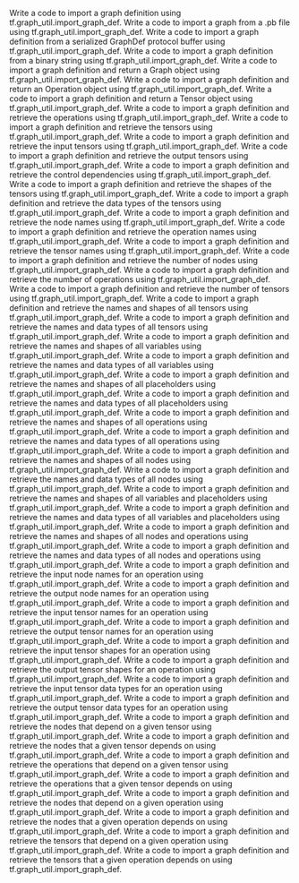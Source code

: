 Write a code to import a graph definition using tf.graph_util.import_graph_def.
Write a code to import a graph from a .pb file using tf.graph_util.import_graph_def.
Write a code to import a graph definition from a serialized GraphDef protocol buffer using tf.graph_util.import_graph_def.
Write a code to import a graph definition from a binary string using tf.graph_util.import_graph_def.
Write a code to import a graph definition and return a Graph object using tf.graph_util.import_graph_def.
Write a code to import a graph definition and return an Operation object using tf.graph_util.import_graph_def.
Write a code to import a graph definition and return a Tensor object using tf.graph_util.import_graph_def.
Write a code to import a graph definition and retrieve the operations using tf.graph_util.import_graph_def.
Write a code to import a graph definition and retrieve the tensors using tf.graph_util.import_graph_def.
Write a code to import a graph definition and retrieve the input tensors using tf.graph_util.import_graph_def.
Write a code to import a graph definition and retrieve the output tensors using tf.graph_util.import_graph_def.
Write a code to import a graph definition and retrieve the control dependencies using tf.graph_util.import_graph_def.
Write a code to import a graph definition and retrieve the shapes of the tensors using tf.graph_util.import_graph_def.
Write a code to import a graph definition and retrieve the data types of the tensors using tf.graph_util.import_graph_def.
Write a code to import a graph definition and retrieve the node names using tf.graph_util.import_graph_def.
Write a code to import a graph definition and retrieve the operation names using tf.graph_util.import_graph_def.
Write a code to import a graph definition and retrieve the tensor names using tf.graph_util.import_graph_def.
Write a code to import a graph definition and retrieve the number of nodes using tf.graph_util.import_graph_def.
Write a code to import a graph definition and retrieve the number of operations using tf.graph_util.import_graph_def.
Write a code to import a graph definition and retrieve the number of tensors using tf.graph_util.import_graph_def.
Write a code to import a graph definition and retrieve the names and shapes of all tensors using tf.graph_util.import_graph_def.
Write a code to import a graph definition and retrieve the names and data types of all tensors using tf.graph_util.import_graph_def.
Write a code to import a graph definition and retrieve the names and shapes of all variables using tf.graph_util.import_graph_def.
Write a code to import a graph definition and retrieve the names and data types of all variables using tf.graph_util.import_graph_def.
Write a code to import a graph definition and retrieve the names and shapes of all placeholders using tf.graph_util.import_graph_def.
Write a code to import a graph definition and retrieve the names and data types of all placeholders using tf.graph_util.import_graph_def.
Write a code to import a graph definition and retrieve the names and shapes of all operations using tf.graph_util.import_graph_def.
Write a code to import a graph definition and retrieve the names and data types of all operations using tf.graph_util.import_graph_def.
Write a code to import a graph definition and retrieve the names and shapes of all nodes using tf.graph_util.import_graph_def.
Write a code to import a graph definition and retrieve the names and data types of all nodes using tf.graph_util.import_graph_def.
Write a code to import a graph definition and retrieve the names and shapes of all variables and placeholders using tf.graph_util.import_graph_def.
Write a code to import a graph definition and retrieve the names and data types of all variables and placeholders using tf.graph_util.import_graph_def.
Write a code to import a graph definition and retrieve the names and shapes of all nodes and operations using tf.graph_util.import_graph_def.
Write a code to import a graph definition and retrieve the names and data types of all nodes and operations using tf.graph_util.import_graph_def.
Write a code to import a graph definition and retrieve the input node names for an operation using tf.graph_util.import_graph_def.
Write a code to import a graph definition and retrieve the output node names for an operation using tf.graph_util.import_graph_def.
Write a code to import a graph definition and retrieve the input tensor names for an operation using tf.graph_util.import_graph_def.
Write a code to import a graph definition and retrieve the output tensor names for an operation using tf.graph_util.import_graph_def.
Write a code to import a graph definition and retrieve the input tensor shapes for an operation using tf.graph_util.import_graph_def.
Write a code to import a graph definition and retrieve the output tensor shapes for an operation using tf.graph_util.import_graph_def.
Write a code to import a graph definition and retrieve the input tensor data types for an operation using tf.graph_util.import_graph_def.
Write a code to import a graph definition and retrieve the output tensor data types for an operation using tf.graph_util.import_graph_def.
Write a code to import a graph definition and retrieve the nodes that depend on a given tensor using tf.graph_util.import_graph_def.
Write a code to import a graph definition and retrieve the nodes that a given tensor depends on using tf.graph_util.import_graph_def.
Write a code to import a graph definition and retrieve the operations that depend on a given tensor using tf.graph_util.import_graph_def.
Write a code to import a graph definition and retrieve the operations that a given tensor depends on using tf.graph_util.import_graph_def.
Write a code to import a graph definition and retrieve the nodes that depend on a given operation using tf.graph_util.import_graph_def.
Write a code to import a graph definition and retrieve the nodes that a given operation depends on using tf.graph_util.import_graph_def.
Write a code to import a graph definition and retrieve the tensors that depend on a given operation using tf.graph_util.import_graph_def.
Write a code to import a graph definition and retrieve the tensors that a given operation depends on using tf.graph_util.import_graph_def.